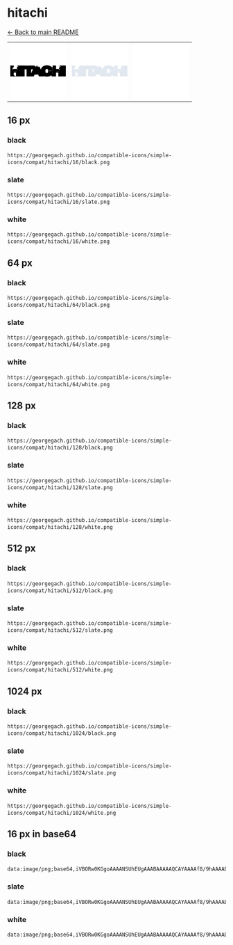# hitachi

[← Back to main README](../../README.md)

<table><tr>
  <td><img src="./128/black.png" width="128" alt="hitachi black icon" /></td>
  <td><img src="./128/slate.png" width="128" alt="hitachi slate icon" /></td>
  <td><img src="./128/white.png" width="128" alt="hitachi white icon" /></td>
</tr></table>

## 16 px

### black
```
https://georgegach.github.io/compatible-icons/simple-icons/compat/hitachi/16/black.png
```

### slate
```
https://georgegach.github.io/compatible-icons/simple-icons/compat/hitachi/16/slate.png
```

### white
```
https://georgegach.github.io/compatible-icons/simple-icons/compat/hitachi/16/white.png
```

## 64 px

### black
```
https://georgegach.github.io/compatible-icons/simple-icons/compat/hitachi/64/black.png
```

### slate
```
https://georgegach.github.io/compatible-icons/simple-icons/compat/hitachi/64/slate.png
```

### white
```
https://georgegach.github.io/compatible-icons/simple-icons/compat/hitachi/64/white.png
```

## 128 px

### black
```
https://georgegach.github.io/compatible-icons/simple-icons/compat/hitachi/128/black.png
```

### slate
```
https://georgegach.github.io/compatible-icons/simple-icons/compat/hitachi/128/slate.png
```

### white
```
https://georgegach.github.io/compatible-icons/simple-icons/compat/hitachi/128/white.png
```

## 512 px

### black
```
https://georgegach.github.io/compatible-icons/simple-icons/compat/hitachi/512/black.png
```

### slate
```
https://georgegach.github.io/compatible-icons/simple-icons/compat/hitachi/512/slate.png
```

### white
```
https://georgegach.github.io/compatible-icons/simple-icons/compat/hitachi/512/white.png
```

## 1024 px

### black
```
https://georgegach.github.io/compatible-icons/simple-icons/compat/hitachi/1024/black.png
```

### slate
```
https://georgegach.github.io/compatible-icons/simple-icons/compat/hitachi/1024/slate.png
```

### white
```
https://georgegach.github.io/compatible-icons/simple-icons/compat/hitachi/1024/white.png
```

## 16 px in base64

### black
```
data:image/png;base64,iVBORw0KGgoAAAANSUhEUgAAABAAAAAQCAYAAAAf8/9hAAAABmJLR0QA/wD/AP+gvaeTAAAAk0lEQVQ4je3QvQqBARTG8Z+PREYkNrked+Ay3IHZShZlcQEWJrNBDEopq9dukFJeyxmsBln8l+ecp9M5T4c/vyeDIQbohVcM/44CJqiiizXa6EffggQLXJHGUIpjaIIn5riFt8IZaRYVXJCPBLPQemjjLW0p6gNqkEMT49i8xRIP7NGJeocypjhhFAc3n33sz3d4AVX1IM2AjCNVAAAAAElFTkSuQmCC
```

### slate
```
data:image/png;base64,iVBORw0KGgoAAAANSUhEUgAAABAAAAAQCAYAAAAf8/9hAAAABmJLR0QA/wD/AP+gvaeTAAAAz0lEQVQ4je3QrU5DURRE4TX7HggNqQLCTxA0TcojILA8Rt8Bg8A2aCypKZInwGNpgqlBICu4wYEgIeF0DwIsFkw/udRkYOn/ad6+XhFcAmfxndYyU0gfaVbluFaz2DQMnbovQT/j80J1Zaigp/nL2zPpmeVjoa7Q1PhI4slmAG5BO+Bb0AnQEdxZPsTaC6c3ULQBBSDhBiDt7Z+RuwACAR0A248QWwBFMHGTEyrvEZSKHho8zpRrlFFZ1FOF1y3tKzlXcJB4HLhBf/v30m++AME4T7tWJs8jAAAAAElFTkSuQmCC
```

### white
```
data:image/png;base64,iVBORw0KGgoAAAANSUhEUgAAABAAAAAQCAYAAAAf8/9hAAAABmJLR0QA/wD/AP+gvaeTAAAAnElEQVQ4je3QsUoCABDG8Z8mojRqiNCg9Fq+Q0uDazi3hkuNPkCLm7ODc9ADZHugOPU1eD6BQYt/OL777jj4OC78P40kz3jCQ806aOCANl7RxwRr3GFWfizJNskyyXeOrEs/SrdJfpK8JdnXbJXkM0ma6OELrUqwKB2UDk9p0a3+HTfq6KVqV36DOYJH3OMat5hiVPurc/934a/4BSsSUG9yIwiHAAAAAElFTkSuQmCC
```

